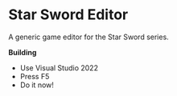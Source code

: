 # Star Sword Editor
A generic game editor for the Star Sword series.

**Building**
- Use Visual Studio 2022
- Press F5
- Do it now!
